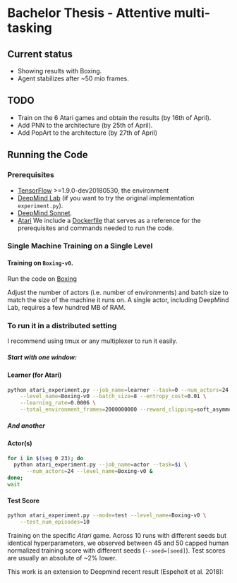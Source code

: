 # Bachelor Thesis - Attentive multi-tasking

## Current status
- Showing results with Boxing.
- Agent stabilizes after ~50 mio frames. 

## TODO 
- Train on the 6 Atari games and obtain the results (by 16th of April).
- Add PNN to the architecture (by 25th of April).
- Add PopArt to the architecture (by 27th of April)


## Running the Code

### Prerequisites

- [TensorFlow][tensorflow] >=1.9.0-dev20180530, the environment
- [DeepMind Lab][deepmind_lab] (if you want to try the original implementation `experiment.py`).  
- [DeepMind Sonnet][sonnet].
- [Atari](http://gym.openai.com/) 
We include a [Dockerfile][dockerfile] that serves as a reference for the
prerequisites and commands needed to run the code.

### Single Machine Training on a Single Level

#### Training on `Boxing-v0`. 
Run the code on [Boxing](https://gym.openai.com/envs/Boxing-v0/)

Adjust the number of actors (i.e. number of environments) and batch size to
match the size of the machine it runs on. A single actor, including DeepMind
Lab, requires a few hundred MB of RAM.

### To run it in a distributed setting 
I recommend using tmux or any multiplexer to run it easily. 

##### Start with one window:
#### Learner (for Atari)

```sh
python atari_experiment.py --job_name=learner --task=0 --num_actors=24 \
    --level_name=Boxing-v0 --batch_size=8 --entropy_cost=0.01 \
    --learning_rate=0.0006 \
    --total_environment_frames=2000000000 --reward_clipping=soft_asymmetric
```
##### And another
#### Actor(s)

```sh
for i in $(seq 0 23); do
  python atari_experiment.py --job_name=actor --task=$i \
      --num_actors=24 --level_name=Boxing-v0 &
done;
wait
```
#### Test Score 

```sh
python atari_experiment.py --mode=test --level_name=Boxing-v0 \
    --test_num_episodes=10
```

Training on the specific *Atari* game. Across 10 runs with different seeds
but identical hyperparameters, we observed between 45 and 50 capped human
normalized training score with different seeds (`--seed=[seed]`). Test scores
are usually an absolute of ~2% lower.


This work is an extension to Deepmind recent result (Espeholt et al. 2018): 

[arxiv]: https://arxiv.org/abs/1802.01561
[deepmind_lab]: https://github.com/deepmind/lab
[sonnet]: https://github.com/deepmind/sonnet
[learning_nav]: https://arxiv.org/abs/1804.00168
[generate_images]: https://deepmind.com/blog/learning-to-generate-images/
[tensorflow]: https://github.com/tensorflow/tensorflow
[dockerfile]: Dockerfile
[dmlab30]: https://github.com/deepmind/lab/tree/master/game_scripts/levels/contributed/dmlab30
